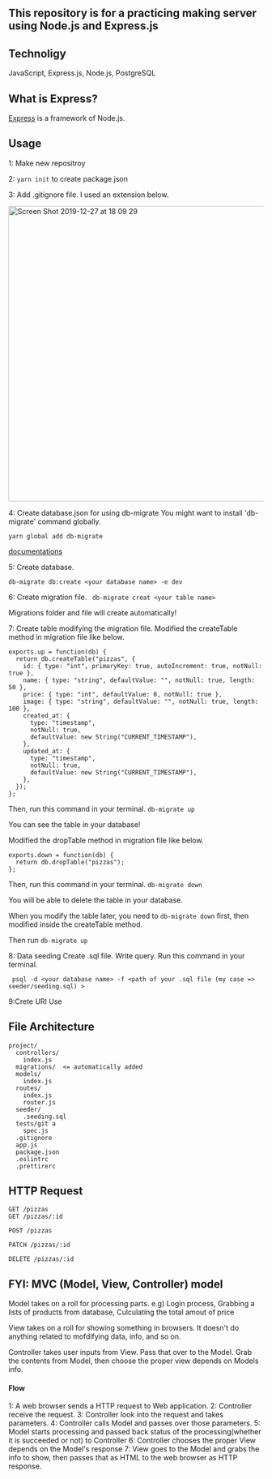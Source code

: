 ## This repository is for a practicing making server using Node.js and Express.js

## Technoligy
JavaScript, Express.js, Node.js, PostgreSQL


## What is Express?

[Express](http://expressjs.com/) is a framework of Node.js.



## Usage
1: Make new repositroy

2: ```yarn init```  to create package.json

3: Add .gitignore file. I used an extension below.

<img width="583" alt="Screen Shot 2019-12-27 at 18 09 29" src="https://user-images.githubusercontent.com/45124890/71510991-16dd4880-28d4-11ea-97f9-cc080072727b.png">

4: Create database.json for using db-migrate
You might want to install 'db-migrate' command globally.

```yarn global add db-migrate```

[documentations](https://db-migrate.readthedocs.io/en/v0.10.x/)
   

5: Create database.
 
 ```db-migrate db:create <your database name> -e dev```


6: Create migration file.
``` db-migrate creat <your table name>```

Migrations folder and file will create automatically!

7: Create table modifying the migration file.
Modified the createTable method in migration file like below.

``` 
exports.up = function(db) {
  return db.createTable("pizzas", {
    id: { type: "int", primaryKey: true, autoIncrement: true, notNull: true },
    name: { type: "string", defaultValue: "", notNull: true, length: 50 },
    price: { type: "int", defaultValue: 0, notNull: true },
    image: { type: "string", defaultValue: "", notNull: true, length: 100 },
    created_at: {
      type: "timestamp",
      notNull: true,
      defaultValue: new String("CURRENT_TIMESTAMP"),
    },
    updated_at: {
      type: "timestamp",
      notNull: true,
      defaultValue: new String("CURRENT_TIMESTAMP"),
    },
  });
};
```

Then, run this command in your terminal.
``` db-migrate up ```

You can see the table in your database!

Modified the dropTable method in migration file like below.

```
exports.down = function(db) {
  return db.dropTable("pizzas");
};
```

Then, run this command in your terminal.
``` db-migrate down ```

You will be able to delete the table in your database.


When you modify the table later, you need to 
```db-migrate down```
first, then modified inside the createTable method.

Then run
``` db-migrate up ```


8: Data seeding
Create .sql file. Write query. Run this command in your terminal.

``` psql -d <your database name> -f <path of your .sql file (my case => seeder/seeding.sql) >```


9:Crete URI
Use 




## File Architecture

```
project/
  controllers/
    index.js
  migrations/  <= automatically added
  models/
    index.js
  routes/
    index.js
    router.js
  seeder/
    .seeding.sql
  tests/git a
    spec.js
  .gitignore
  app.js
  package.json
  .eslintrc
  .prettirerc
```

## HTTP Request

```
GET /pizzas
GET /pizzas/:id

POST /pizzas

PATCH /pizzas/:id

DELETE /pizzas/:id
```


## FYI: MVC (Model, View, Controller) model
Model takes on a roll for processing parts.
e.g) Login process, Grabbing a lists of products from database, Culculating the total amout of price

View takes on a roll for showing something in browsers.
It doesn't do anything related to mofdifying data, info, and so on. 

Controller takes user inputs from View. Pass that over to the Model. Grab the contents from Model, then choose the proper view depends on Models info.


#### Flow

1: A web browser sends a HTTP request to Web application.
2: Controller receive the request.
3: Controller look into the request and takes parameters.
4: Controller calls Model and passes over those parameters.
5: Model starts processing and passed back status of the processing(whether it is succeeded or not) to Controller
6: Controller chooses the proper View depends on the Model's response
7: View goes to the Model and grabs the info to show, then passes that as HTML to the web browser as HTTP response.




